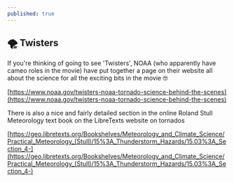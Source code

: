 ```yaml
---
published: true
---
```


## 🌪️ Twisters

If you're thinking of going to see 'Twisters', NOAA (who apparently have cameo roles in the movie)  have put together a page on their website all about the science for all the exciting bits in the movie 🤓 

[https://www.noaa.gov/twisters-noaa-tornado-science-behind-the-scenes](https://www.noaa.gov/twisters-noaa-tornado-science-behind-the-scenes)

There is also a nice and fairly detailed section in the online Roland Stull Meteorology text book on the LibreTexts website on tornados 

[https://geo.libretexts.org/Bookshelves/Meteorology_and_Climate_Science/Practical_Meteorology_(Stull)/15%3A_Thunderstorm_Hazards/15.03%3A_Section_4-](https://geo.libretexts.org/Bookshelves/Meteorology_and_Climate_Science/Practical_Meteorology_(Stull)/15%3A_Thunderstorm_Hazards/15.03%3A_Section_4-)
